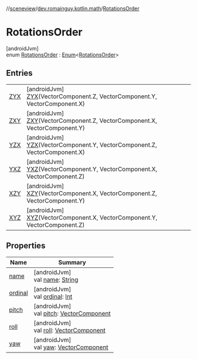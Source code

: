//[sceneview](../../../index.md)/[dev.romainguy.kotlin.math](../index.md)/[RotationsOrder](index.md)

# RotationsOrder

[androidJvm]\
enum [RotationsOrder](index.md) : [Enum](https://kotlinlang.org/api/latest/jvm/stdlib/kotlin/-enum/index.html)&lt;[RotationsOrder](index.md)&gt;

## Entries

| | |
|---|---|
| [ZYX](-z-y-x/index.md) | [androidJvm]<br>[ZYX](-z-y-x/index.md)(VectorComponent.Z, VectorComponent.Y, VectorComponent.X) |
| [ZXY](-z-x-y/index.md) | [androidJvm]<br>[ZXY](-z-x-y/index.md)(VectorComponent.Z, VectorComponent.X, VectorComponent.Y) |
| [YZX](-y-z-x/index.md) | [androidJvm]<br>[YZX](-y-z-x/index.md)(VectorComponent.Y, VectorComponent.Z, VectorComponent.X) |
| [YXZ](-y-x-z/index.md) | [androidJvm]<br>[YXZ](-y-x-z/index.md)(VectorComponent.Y, VectorComponent.X, VectorComponent.Z) |
| [XZY](-x-z-y/index.md) | [androidJvm]<br>[XZY](-x-z-y/index.md)(VectorComponent.X, VectorComponent.Z, VectorComponent.Y) |
| [XYZ](-x-y-z/index.md) | [androidJvm]<br>[XYZ](-x-y-z/index.md)(VectorComponent.X, VectorComponent.Y, VectorComponent.Z) |

## Properties

| Name | Summary |
|---|---|
| [name](../../io.github.sceneview.texture/-texture-loader/-texture-type/-c-o-l-o-r/index.md#-372974862%2FProperties%2F-1571379623) | [androidJvm]<br>val [name](../../io.github.sceneview.texture/-texture-loader/-texture-type/-c-o-l-o-r/index.md#-372974862%2FProperties%2F-1571379623): [String](https://kotlinlang.org/api/latest/jvm/stdlib/kotlin/-string/index.html) |
| [ordinal](../../io.github.sceneview.texture/-texture-loader/-texture-type/-c-o-l-o-r/index.md#-739389684%2FProperties%2F-1571379623) | [androidJvm]<br>val [ordinal](../../io.github.sceneview.texture/-texture-loader/-texture-type/-c-o-l-o-r/index.md#-739389684%2FProperties%2F-1571379623): [Int](https://kotlinlang.org/api/latest/jvm/stdlib/kotlin/-int/index.html) |
| [pitch](pitch.md) | [androidJvm]<br>val [pitch](pitch.md): [VectorComponent](../-vector-component/index.md) |
| [roll](roll.md) | [androidJvm]<br>val [roll](roll.md): [VectorComponent](../-vector-component/index.md) |
| [yaw](yaw.md) | [androidJvm]<br>val [yaw](yaw.md): [VectorComponent](../-vector-component/index.md) |
